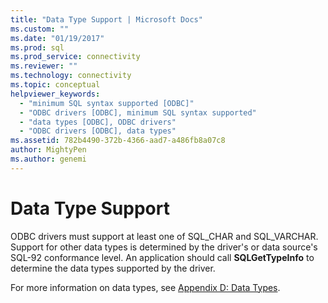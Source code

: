```yaml
---
title: "Data Type Support | Microsoft Docs"
ms.custom: ""
ms.date: "01/19/2017"
ms.prod: sql
ms.prod_service: connectivity
ms.reviewer: ""
ms.technology: connectivity
ms.topic: conceptual
helpviewer_keywords: 
  - "minimum SQL syntax supported [ODBC]"
  - "ODBC drivers [ODBC], minimum SQL syntax supported"
  - "data types [ODBC], ODBC drivers"
  - "ODBC drivers [ODBC], data types"
ms.assetid: 782b4490-372b-4366-aad7-a486fb8a07c8
author: MightyPen
ms.author: genemi
---
```

# Data Type Support
ODBC drivers must support at least one of SQL_CHAR and SQL_VARCHAR. Support for other data types is determined by the driver's or data source's SQL-92 conformance level. An application should call **SQLGetTypeInfo** to determine the data types supported by the driver.  
  
 For more information on data types, see [Appendix D: Data Types](../../../odbc/reference/appendixes/appendix-d-data-types.md).
